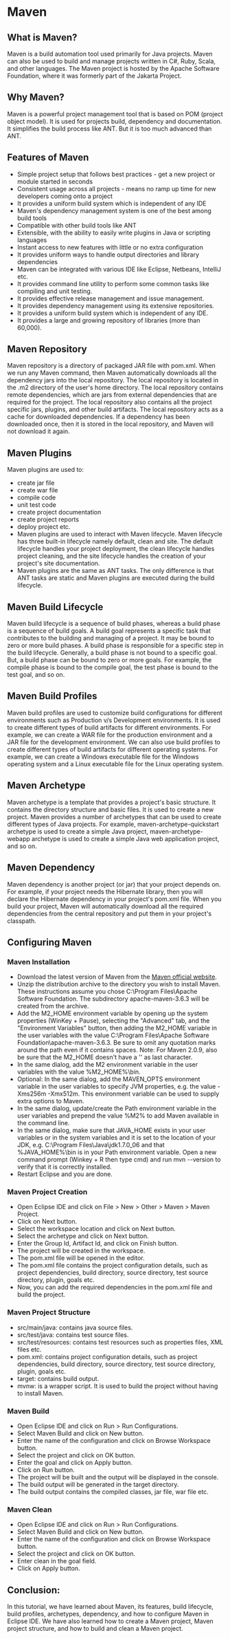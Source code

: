 # Maven

## What is Maven?

Maven is a build automation tool used primarily for Java projects. Maven can also be used to build and manage projects written in C#, Ruby, Scala, and other languages. The Maven project is hosted by the Apache Software Foundation, where it was formerly part of the Jakarta Project.

## Why Maven?

Maven is a powerful project management tool that is based on POM (project object model). It is used for projects build, dependency and documentation. It simplifies the build process like ANT. But it is too much advanced than ANT.

## Features of Maven

- Simple project setup that follows best practices - get a new project or module started in seconds
- Consistent usage across all projects - means no ramp up time for new developers coming onto a project
- It provides a uniform build system which is independent of any IDE
- Maven's dependency management system is one of the best among build tools
- Compatible with other build tools like ANT
- Extensible, with the ability to easily write plugins in Java or scripting languages
- Instant access to new features with little or no extra configuration
- It provides uniform ways to handle output directories and library dependencies
- Maven can be integrated with various IDE like Eclipse, Netbeans, IntelliJ etc.
- It provides command line utility to perform some common tasks like compiling and unit testing.
- It provides effective release management and issue management.
- It provides dependency management using its extensive repositories.
- It provides a uniform build system which is independent of any IDE.
- It provides a large and growing repository of libraries (more than 60,000).

## Maven Repository

Maven repository is a directory of packaged JAR file with pom.xml. When we run any Maven command, then Maven automatically downloads all the dependency jars into the local repository. The local repository is located in the .m2 directory of the user's home directory. The local repository contains remote dependencies, which are jars from external dependencies that are required for the project. The local repository also contains all the project specific jars, plugins, and other build artifacts. The local repository acts as a cache for downloaded dependencies. If a dependency has been downloaded once, then it is stored in the local repository, and Maven will not download it again.

## Maven Plugins

Maven plugins are used to:

- create jar file
- create war file
- compile code
- unit test code
- create project documentation
- create project reports
- deploy project etc.
- Maven plugins are used to interact with Maven lifecycle. Maven lifecycle has three built-in lifecycle namely default, clean and site. The default lifecycle handles your project deployment, the clean lifecycle handles project cleaning, and the site lifecycle handles the creation of your project's site documentation.
- Maven plugins are the same as ANT tasks. The only difference is that ANT tasks are static and Maven plugins are executed during the build lifecycle.
  
## Maven Build Lifecycle

Maven build lifecycle is a sequence of build phases, whereas a build phase is a sequence of build goals. A build goal represents a specific task that contributes to the building and managing of a project. It may be bound to zero or more build phases. A build phase is responsible for a specific step in the build lifecycle. Generally, a build phase is not bound to a specific goal. But, a build phase can be bound to zero or more goals. For example, the compile phase is bound to the compile goal, the test phase is bound to the test goal, and so on.

## Maven Build Profiles

Maven build profiles are used to customize build configurations for different environments such as Production v/s Development environments. It is used to create different types of build artifacts for different environments. For example, we can create a WAR file for the production environment and a JAR file for the development environment. We can also use build profiles to create different types of build artifacts for different operating systems. For example, we can create a Windows executable file for the Windows operating system and a Linux executable file for the Linux operating system.

## Maven Archetype

Maven archetype is a template that provides a project's basic structure. It contains the directory structure and basic files. It is used to create a new project. Maven provides a number of archetypes that can be used to create different types of Java projects. For example, maven-archetype-quickstart archetype is used to create a simple Java project, maven-archetype-webapp archetype is used to create a simple Java web application project, and so on.

## Maven Dependency

Maven dependency is another project (or jar) that your project depends on. For example, if your project needs the Hibernate library, then you will declare the Hibernate dependency in your project's pom.xml file. When you build your project, Maven will automatically download all the required dependencies from the central repository and put them in your project's classpath.

## Configuring Maven

### Maven Installation

- Download the latest version of Maven from the [Maven official website](https://maven.apache.org/download.cgi).
- Unzip the distribution archive to the directory you wish to install Maven. These instructions assume you chose C:\Program Files\Apache Software Foundation. The subdirectory apache-maven-3.6.3 will be created from the archive.
- Add the M2_HOME environment variable by opening up the system properties (WinKey + Pause), selecting the "Advanced" tab, and the "Environment Variables" button, then adding the M2_HOME variable in the user variables with the value C:\Program Files\Apache Software Foundation\apache-maven-3.6.3. Be sure to omit any quotation marks around the path even if it contains spaces. Note: For Maven 2.0.9, also be sure that the M2_HOME doesn't have a '\' as last character.
- In the same dialog, add the M2 environment variable in the user variables with the value %M2_HOME%\bin.
- Optional: In the same dialog, add the MAVEN_OPTS environment variable in the user variables to specify JVM properties, e.g. the value -Xms256m -Xmx512m. This environment variable can be used to supply extra options to Maven.
- In the same dialog, update/create the Path environment variable in the user variables and prepend the value %M2% to add Maven available in the command line.
- In the same dialog, make sure that JAVA_HOME exists in your user variables or in the system variables and it is set to the location of your JDK, e.g. C:\Program Files\Java\jdk1.7.0_06 and that %JAVA_HOME%\bin is in your Path environment variable. Open a new command prompt (Winkey + R then type cmd) and run mvn --version to verify that it is correctly installed.
- Restart Eclipse and you are done.

### Maven Project Creation

- Open Eclipse IDE and click on File > New > Other > Maven > Maven Project.
- Click on Next button.
- Select the workspace location and click on Next button.
- Select the archetype and click on Next button.
- Enter the Group Id, Artifact Id, and click on Finish button.
- The project will be created in the workspace.
- The pom.xml file will be opened in the editor.
- The pom.xml file contains the project configuration details, such as project dependencies, build directory, source directory, test source directory, plugin, goals etc.
- Now, you can add the required dependencies in the pom.xml file and build the project.

### Maven Project Structure

- src/main/java: contains java source files.
- src/test/java: contains test source files.
- src/test/resources: contains test resources such as properties files, XML files etc.
- pom.xml: contains project configuration details, such as project dependencies, build directory, source directory, test source directory, plugin, goals etc.
- target: contains build output.
- mvnw: is a wrapper script. It is used to build the project without having to install Maven.

### Maven Build

- Open Eclipse IDE and click on Run > Run Configurations.
- Select Maven Build and click on New button.
- Enter the name of the configuration and click on Browse Workspace button.
- Select the project and click on OK button.
- Enter the goal and click on Apply button.
- Click on Run button.
- The project will be built and the output will be displayed in the console.
- The build output will be generated in the target directory.
- The build output contains the compiled classes, jar file, war file etc.

### Maven Clean

- Open Eclipse IDE and click on Run > Run Configurations.
- Select Maven Build and click on New button.
- Enter the name of the configuration and click on Browse Workspace button.
- Select the project and click on OK button.
- Enter clean in the goal field.
- Click on Apply button.

## Conclusion:

In this tutorial, we have learned about Maven, its features, build lifecycle, build profiles, archetypes, dependency, and how to configure Maven in Eclipse IDE. We have also learned how to create a Maven project, Maven project structure, and how to build and clean a Maven project. 